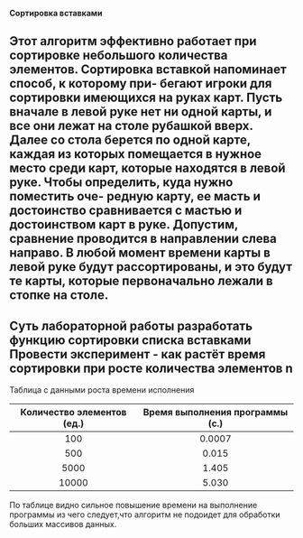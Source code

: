    **Сортировка вставками**
   
   Этот алгоритм эффективно работает при сортировке небольшого
количества элементов. Сортировка вставкой напоминает способ, к которому при-
бегают игроки для сортировки имеющихся на руках карт. Пусть вначале в левой
руке нет ни одной карты, и все они лежат на столе рубашкой вверх. Далее со стола
берется по одной карте, каждая из которых помещается в нужное место среди карт,
которые находятся в левой руке. Чтобы определить, куда нужно поместить оче-
редную карту, ее масть и достоинство сравнивается с мастью и достоинством карт
в руке. Допустим, сравнение проводится в направлении слева направо.
В любой момент времени карты в левой руке будут рассортированы, и это будут
те карты, которые первоначально лежали в стопке на столе.
------------------------------------------------
Суть лабораторной работы разработать функцию сортировки списка вставками
Провести эксперимент - как растёт время сортировки при росте количества элементов n
------------------------------------------------
Таблица с данными роста времени исполнения

| Количество элементов (ед.) | Время выполнения программы (с.)  |
| :-------------------------:|:--------------------------------:|
| 100                        |0.0007                            |
| 500                        |0.015                             |
| 5000                       |1.405                             |
| 10000                      |5.030                             |

По таблице видно сильное повышение времени на выполнение программы из чего следует,что алгоритм не подоидет для обработки больших массивов данных.
